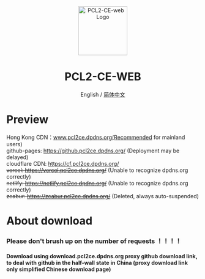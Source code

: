 <div align="center">

<img src="https://cdn.fishcpy.top/img/2025/04/06/67f245809f816.png" width="128" height="128" alt="PCL2-CE-web Logo">

# PCL2-CE-WEB<br>
English / [简体中文](./README_EN.md)

</div>

# Preview
Hong Kong CDN：www.pcl2ce.dpdns.org(Recommended for mainland users)<br>
github-pages: https://github.pcl2ce.dpdns.org/ (Deployment may be delayed)<br>
cloudflare CDN: https://cf.pcl2ce.dpdns.org/<br>
~~vercel: https://vercel.pcl2ce.dpdns.org/~~ (Unable to recognize dpdns.org correctly)<br>
~~netlify: https://netlify.pcl2ce.dpdns.org/~~ (Unable to recognize dpdns.org correctly)<br>
~~zeabur: https://zeabur.pcl2ce.dpdns.org/~~ (Deleted, always auto-suspended)<br>

# About download

### Please don't brush up on the number of requests ！！！！<br>
#### Download using download.pcl2ce.dpdns.org proxy github download link, to deal with github in the half-wall state in China (proxy download link only simplified Chinese download page)